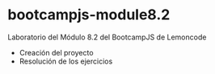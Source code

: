 # bootcampjs-module8.2

Laboratorio del Módulo 8.2 del BootcampJS de Lemoncode

- Creación del proyecto
- Resolución de los ejercicios

